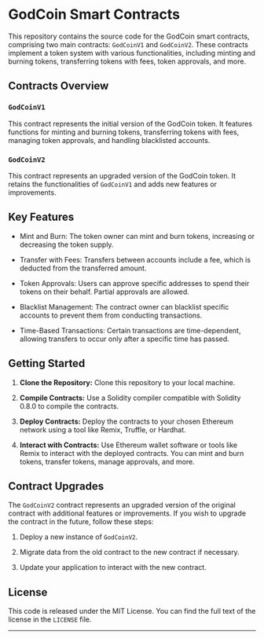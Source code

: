 # GodCoin Smart Contracts

This repository contains the source code for the GodCoin smart contracts, comprising two main contracts: `GodCoinV1` and `GodCoinV2`. These contracts implement a token system with various functionalities, including minting and burning tokens, transferring tokens with fees, token approvals, and more.

## Contracts Overview

### `GodCoinV1`

This contract represents the initial version of the GodCoin token. It features functions for minting and burning tokens, transferring tokens with fees, managing token approvals, and handling blacklisted accounts.

### `GodCoinV2`

This contract represents an upgraded version of the GodCoin token. It retains the functionalities of `GodCoinV1` and adds new features or improvements.

## Key Features

- Mint and Burn: The token owner can mint and burn tokens, increasing or decreasing the token supply.

- Transfer with Fees: Transfers between accounts include a fee, which is deducted from the transferred amount.

- Token Approvals: Users can approve specific addresses to spend their tokens on their behalf. Partial approvals are allowed.

- Blacklist Management: The contract owner can blacklist specific accounts to prevent them from conducting transactions.

- Time-Based Transactions: Certain transactions are time-dependent, allowing transfers to occur only after a specific time has passed.

## Getting Started

1. **Clone the Repository:** Clone this repository to your local machine.

2. **Compile Contracts:** Use a Solidity compiler compatible with Solidity 0.8.0 to compile the contracts.

3. **Deploy Contracts:** Deploy the contracts to your chosen Ethereum network using a tool like Remix, Truffle, or Hardhat.

4. **Interact with Contracts:** Use Ethereum wallet software or tools like Remix to interact with the deployed contracts. You can mint and burn tokens, transfer tokens, manage approvals, and more.

## Contract Upgrades

The `GodCoinV2` contract represents an upgraded version of the original contract with additional features or improvements. If you wish to upgrade the contract in the future, follow these steps:

1. Deploy a new instance of `GodCoinV2`.

2. Migrate data from the old contract to the new contract if necessary.

3. Update your application to interact with the new contract.

## License

This code is released under the MIT License. You can find the full text of the license in the `LICENSE` file.

---
